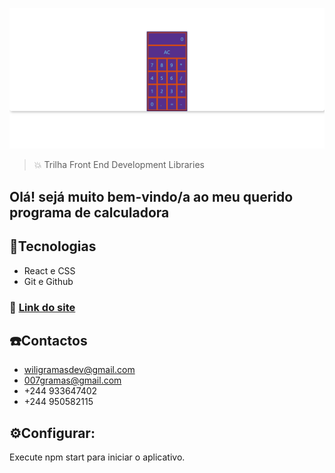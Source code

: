 ![preview](./js-calculator.png)


> 💥 Trilha Front End Development Libraries

## Olá! sejá muito bem-vindo/a ao meu querido programa de calculadora 

## 🚀Tecnologias 

- React e CSS
- Git e Github

 ### 🤙 [Link do site](https://wiligramasdev-js-calculator.netlify.app/)

## ☎️Contactos
- wiligramasdev@gmail.com
- 007gramas@gmail.com
- +244 933647402
- +244 950582115

## ⚙️Configurar:
Execute npm start para iniciar o aplicativo.
